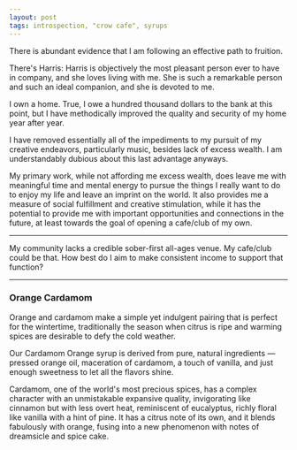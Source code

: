 ```yaml
---
layout: post
tags: introspection, "crow cafe", syrups
---
```


There is abundant evidence that I am following an effective path to fruition.

There's Harris: Harris is objectively the most pleasant person ever to have in 
company, and she loves living with me. She is such a remarkable person and such
an ideal companion, and she is devoted to me. 

I own a home. True, I owe a hundred thousand dollars to the bank at this point,
but I have methodically improved the quality and security of my home year after
year.

I have removed essentially all of the impediments to my pursuit of my creative
endeavors, particularly music, besides lack of excess wealth. I am
understandably dubious about this last advantage anyways.

My primary work, while not affording me excess wealth, does leave me with 
meaningful time and mental energy to pursue the things I really want to do to 
enjoy my life and leave an imprint on the world. It also provides me a measure
of social fulfillment and creative stimulation, while it has the potential to
provide me with important opportunities and connections in the future, at least
towards the goal of opening a cafe/club of my own.

---

My community lacks a credible sober-first all-ages venue. My cafe/club could 
be that. How best do I aim to make consistent income to support that function?

---

### Orange Cardamom ###

Orange and cardamom make a simple yet indulgent pairing that is perfect for the
wintertime, traditionally the season when citrus is ripe and warming spices are
desirable to defy the cold weather.

Our Cardamom Orange syrup is derived from pure, natural ingredients — 
pressed orange oil, maceration of cardamom, a touch of vanilla, and just enough 
sweetness to let all the flavors shine.

Cardamom, one of the world's most precious spices, has a complex character with
an unmistakable expansive quality, invigorating like cinnamon but with less
overt heat, reminiscent of eucalyptus, richly floral like vanilla with a hint of 
pine. It has a citrus note of its own, and it blends fabulously with orange,
fusing into a new phenomenon with notes of dreamsicle and spice cake.